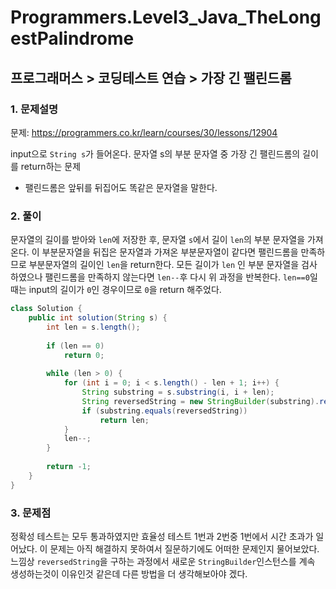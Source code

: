 # Programmers.Level3_Java_TheLongestPalindrome

## 프로그래머스 > 코딩테스트 연습 > 가장 긴 팰린드롬

### 1. 문제설명

문제: https://programmers.co.kr/learn/courses/30/lessons/12904

input으로 `String s`가 들어온다. 문자열 s의 부분 문자열 중 가장 긴 팰린드롬의 길이를 return하는 문제

* 팰린드롬은 앞뒤를 뒤집어도 똑같은 문자열을 말한다.

### 2. 풀이

문자열의 길이를 받아와 `len`에 저장한 후, 문자열 `s`에서 길이 `len`의 부분 문자열을 가져온다. 이 부분문자열을 뒤집은 문자열과 가져온 부분문자열이 같다면 팰린드롬을 만족하므로 부분문자열의 길이인 `len`을 return한다. 모든 길이가 `len` 인 부분 문자열을 검사 하였으나 팰린드롬을 만족하지 않는다면 `len--`후 다시 위 과정을 반복한다. `len==0`일때는 input의 길이가 `0`인 경우이므로 `0`을 return 해주었다.

```java
class Solution {
	public int solution(String s) {
		int len = s.length();
		
		if (len == 0)
			return 0;
		
		while (len > 0) {
			for (int i = 0; i < s.length() - len + 1; i++) {
				String substring = s.substring(i, i + len);
				String reversedString = new StringBuilder(substring).reverse().toString();
				if (substring.equals(reversedString))
					return len;
			}
			len--;
		}
		
		return -1;
	}
}
```

### 3. 문제점

정확성 테스트는 모두 통과하였지만 효율성 테스트 1번과 2번중 1번에서 시간 초과가 일어났다. 이 문제는 아직 해결하지 못하여서 질문하기에도 어떠한 문제인지 물어보았다. 느낌상 `reversedString`을 구하는 과정에서 새로운 `StringBuilder`인스턴스를 계속 생성하는것이 이유인것 같은데 다른 방법을 더 생각해보아야 겠다.
